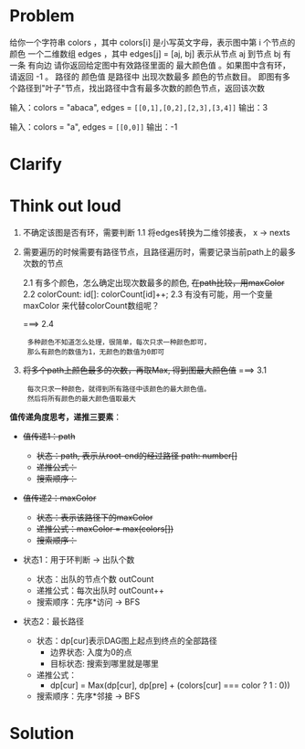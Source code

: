 # Problem

给你一个字符串 colors ，其中 colors[i] 是小写英文字母，表示图中第 i 个节点的 颜色
一个二维数组 edges ，其中 edges[j] = [aj, bj] 表示从节点 aj 到节点 bj 有一条 有向边
请你返回给定图中有效路径里面的 最大颜色值 。如果图中含有环，请返回 -1 。
路径的 颜色值 是路径中 出现次数最多 颜色的节点数目。
即图有多个路径到"叶子"节点，找出路径中含有最多次数的颜色节点，返回该次数

输入：colors = "abaca", edges = `[[0,1],[0,2],[2,3],[3,4]]`
输出：3

输入：colors = "a", edges = `[[0,0]]`
输出：-1

# Clarify

# Think out loud

1. 不确定该图是否有环，需要判断
   1.1 将edges转换为二维邻接表， x -> nexts
2. 需要遍历的时候需要有路径节点，且路径遍历时，需要记录当前path上的最多次数的节点

   2.1 有多个颜色，怎么确定出现次数最多的颜色, <del>在path比较，用maxColor</del>
   2.2 colorCount: id[]: colorCount[id]++;
   2.3 有没有可能，用一个变量maxColor 来代替colorCount数组呢？

   ===>
   2.4

   ```text
    多种颜色不知道怎么处理，很简单，每次只求一种颜色即可，
    那么有颜色的数值为1，无颜色的数值为0即可
   ```

3. <del>将多个path上颜色最多的次数，再取Max, 得到图最大颜色值</del>
   ===>
   3.1

   ```text
    每次只求一种颜色，就得到所有路径中该颜色的最大颜色值。
    然后将所有颜色的最大颜色值取最大
   ```

**值传递角度思考，递推三要素**：

<del>

- 值传递1：path

  - 状态：path, 表示从root-end的经过路径 path: number[]
  - 递推公式：
  - 搜索顺序：

- 值传递2：maxColor

  - 状态：表示该路径下的maxColor
  - 递推公式：maxColor = max(colors[])
  - 搜索顺序：

</del>

- 状态1：用于环判断 -> 出队个数

  - 状态：出队的节点个数 outCount
  - 递推公式：每次出队时 outCount++
  - 搜索顺序：先序\*访问 -> BFS

- 状态2：最长路径

  - 状态：dp[cur]表示DAG图上起点到终点的全部路径
    - 边界状态: 入度为0的点
    - 目标状态: 搜索到哪里就是哪里
  - 递推公式：
    - dp[cur] = Max(dp[cur], dp[pre] + (colors[cur] === color ? 1 : 0))
  - 搜索顺序：先序\*邻接 -> BFS

# Solution
